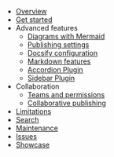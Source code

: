 * [Overview](/)
* [Get started](get-started)
* Advanced features
  * [Diagrams with Mermaid](advanced/mermaid)
  * [Publishing settings](advanced/publishing-settings)
  * [Docsify configuration](advanced/docsify)
  * [Markdown features](advanced/markdown-features)
  * [Accordion Plugin](advanced/accordion)
  * [Sidebar Plugin](advanced/sidebar)
* Collaboration
  * [Teams and permissions](collaboration/teams-and-permissions)
  * [Collaborative publishing](collaboration/collaborative-publishing)
* [Limitations](limitations)
* [Search](search)
* [Maintenance](maintenance)
* [Issues](issues)
* [Showcase](showcase)
